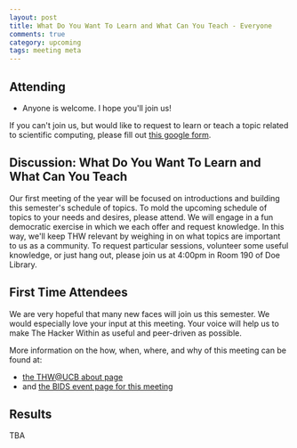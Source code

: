 ```yaml
---
layout: post
title: What Do You Want To Learn and What Can You Teach - Everyone
comments: true
category: upcoming
tags: meeting meta
---
```


## Attending

- Anyone is welcome. I hope you'll join us!

If you can't join us, but would like to request to learn or teach a topic 
related to scientific computing, please fill out 
[this google form](https://docs.google.com/forms/d/1Kzb2EX-Tu-pdCOqXXjkp4zJWvVeWXukWlTKmM0i-CU8/viewform).


## Discussion: What Do You Want To Learn and What Can You Teach

Our first meeting of the year will be focused on introductions and building 
this semester's schedule of topics. To mold the upcoming schedule of topics to 
your needs and desires, please attend. We will engage in a fun democratic 
exercise in which we each offer and request knowledge. In this way, we'll keep THW relevant by 
weighing in on what topics are important to us as a community. To 
request particular sessions, volunteer some useful knowledge, or just hang out, 
please join us at 4:00pm in Room 190 of Doe Library.

## First Time Attendees

We are very hopeful that many new faces will join us this semester. We would 
especially love your input at this meeting. Your voice will help us to make The 
Hacker Within as useful and peer-driven as possible.

More information on the how, when, where, and why of this meeting can be found 
at:

- [the THW@UCB about page](http://thehackerwithin.github.io/berkeley/about.html "The 
About Page")
- and [the BIDS event page for this meeting](http://bids.berkeley.edu/events/hacker-within)

## Results

TBA
